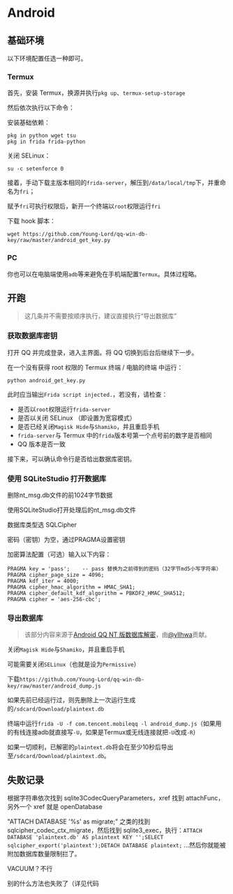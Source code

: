 # Android

## 基础环境

以下环境配置任选一种即可。

### Termux

首先，安装 Termux，换源并执行`pkg up`、`termux-setup-storage`

然后依次执行以下命令：

安装基础依赖：

```shell
pkg in python wget tsu
pkg in frida frida-python
```

关闭 SELinux：

```shell
su -c setenforce 0
```

接着，手动下载主版本相同的`frida-server`，解压到`/data/local/tmp`下，并重命名为`fri`；

赋予`fri`可执行权限后，新开一个终端以`root`权限运行`fri`

下载 hook 脚本：

```shell
wget https://github.com/Young-Lord/qq-win-db-key/raw/master/android_get_key.py
```

### PC

你也可以在电脑端使用`adb`等来避免在手机端配置`Termux`。具体过程略。

## 开跑

> 这几条并不需要按顺序执行，建议直接执行“导出数据库”

### 获取数据库密钥

打开 QQ 并完成登录，进入主界面。将 QQ 切换到后台后继续下一步。

在一个没有获得 root 权限的 Termux 终端 / 电脑的终端 中运行：

```shell
python android_get_key.py
```

此时应当输出`Frida script injected.`，若没有，请检查：

- 是否以`root`权限运行`frida-server`
- 是否以关闭 SELinux （即设置为宽容模式）
- 是否已经关闭`Magisk Hide`与`Shamiko`，并且重启手机
- `frida-server`与 Termux 中的`frida`版本号第一个点号前的数字是否相同
- QQ 版本是否一致

接下来，可以确认命令行是否给出数据库密钥。

### 使用 SQLiteStudio 打开数据库

删除nt_msg.db文件的前1024字节数据

使用SQLiteStudio打开处理后的nt_msg.db文件

数据库类型选 SQLCipher

密码（密钥）为空，通过PRAGMA设置密钥

加密算法配置（可选）输入以下内容：

```shell
PRAGMA key = 'pass';    -- pass 替换为之前得到的密码（32字节md5小写字符串）
PRAGMA cipher_page_size = 4096;
PRAGMA kdf_iter = 4000;
PRAGMA cipher_hmac_algorithm = HMAC_SHA1;
PRAGMA cipher_default_kdf_algorithm = PBKDF2_HMAC_SHA512;
PRAGMA cipher = 'aes-256-cbc';
```

### 导出数据库

> 该部分内容来源于[Android QQ NT 版数据库解密](https://blog.yllhwa.com/2023/09/29/Android%20QQ%20NT%20%E7%89%88%E6%95%B0%E6%8D%AE%E5%BA%93%E8%A7%A3%E5%AF%86/)，由[@yllhwa](https://github.com/yllhwa)贡献。

关闭`Magisk Hide`与`Shamiko`，并且重启手机

可能需要关闭`SELinux`（也就是设为`Permissive`）

下载`https://github.com/Young-Lord/qq-win-db-key/raw/master/android_dump.js`

如果先前已经运行过，则先删除上一次运行生成的`/sdcard/Download/plaintext.db`

终端中运行`frida -U -f com.tencent.mobileqq -l android_dump.js`（如果用的有线连接adb就直接写`-U`，如果是Termux或无线连接就把`-U`改成`-R`）

如果一切顺利，已解密的`plaintext.db`将会在至少10秒后导出至`/sdcard/Download/plaintext.db`。

## 失败记录

根据字符串依次找到 sqlite3CodecQueryParameters，xref 找到 attachFunc，另外一个 xref 就是 openDatabase

"ATTACH DATABASE '%s' as migrate;" 之类的找到 sqlcipher_codec_ctx_migrate，然后找到 sqlite3_exec，执行：`ATTACH DATABASE 'plaintext.db' AS plaintext KEY '';SELECT sqlcipher_export('plaintext');DETACH DATABASE plaintext;` …然后你就能被附加数据库数量限制拦了。

VACUUM？不行

别的什么方法也失败了（详见代码
